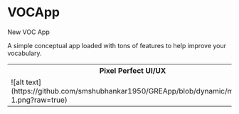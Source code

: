 # VOCApp
New VOC App

A simple conceptual app loaded with tons of features to help improve your vocabulary.

<table>
<tr>
<th>
Pixel Perfect UI/UX
</th>
<th>
Overlay when you unlock your device
</th>
<th>
Progressive Graphical Report
</th>
</tr>
<tr>
<td>
![alt text](https://github.com/smshubhankar1950/GREApp/blob/dynamic/mobile-1.png?raw=true)
</td>
<td>
![alt text](https://github.com/smshubhankar1950/GREApp/blob/dynamic/mobile-2.png?raw=true)
</td>
<td>
![alt text](https://github.com/smshubhankar1950/GREApp/blob/dynamic/mobile-3.png?raw=true)
</td>
</tr>
</table>
